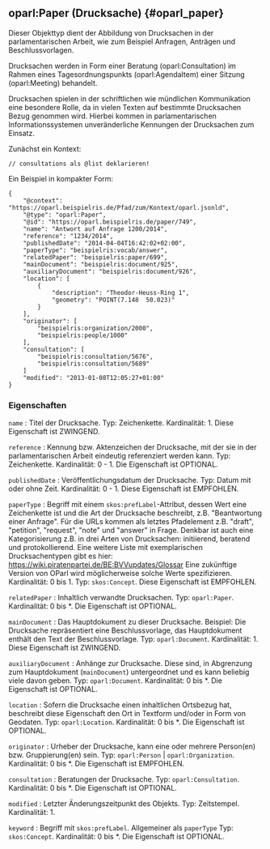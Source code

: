 oparl:Paper (Drucksache)  {#oparl_paper}
-----------------------

Dieser Objekttyp dient der Abbildung von Drucksachen in der parlamentarischen
Arbeit, wie zum Beispiel Anfragen, Anträgen und Beschlussvorlagen.

Drucksachen werden in Form einer Beratung (oparl:Consultation) im Rahmen
eines Tagesordnungspunkts (oparl:AgendaItem) einer Sitzung (oparl:Meeting)
behandelt.

Drucksachen spielen in der schriftlichen wie mündlichen Kommunikation eine 
besondere Rolle, da in vielen Texten auf bestimmte Drucksachen Bezug genommen 
wird. Hierbei kommen in parlamentarischen Informationssystemen unveränderliche
Kennungen der Drucksachen zum Einsatz.


Zunächst ein Kontext:

~~~~~  {#paper_context_ex .json}
// consultations als @list deklarieren!
~~~~~

Ein Beispiel in kompakter Form:

~~~~~  {#paper_ex1 .json}
{
    "@context": "https://oparl.beispielris.de/Pfad/zum/Kontext/oparl.jsonld",
    "@type": "oparl:Paper",
    "@id": "https://oparl.beispielris.de/paper/749",
    "name": "Antwort auf Anfrage 1200/2014",
    "reference": "1234/2014",
    "publishedDate": "2014-04-04T16:42:02+02:00",
    "paperType": "beispielris:vocab/answer",
    "relatedPaper": "beispielris:paper/699",
    "mainDocument": "beispielris:document/925",
    "auxiliaryDocument": "beispielris:document/926",
    "location": [
        {
            "description": "Theodor-Heuss-Ring 1",
            "geometry": "POINT(7.148  50.023)"
        }
    ],
    "originator": [
        "beispielris:organization/2000",
        "beispielris:people/1000"
    ],
    "consultation": [
        "beispielris:consultation/5676",
        "beispielris:consultation/5689"
    ]
    "modified": "2013-01-08T12:05:27+01:00"
}
~~~~~

### Eigenschaften

`name`
:   Titel der Drucksache.
    Typ: Zeichenkette.
    Kardinalität: 1.
    Diese Eigenschaft ist ZWINGEND.

`reference`
:   Kennung bzw. Aktenzeichen der Drucksache, mit der sie in der parlamentarischen
    Arbeit eindeutig referenziert werden kann.
    Typ: Zeichenkette.
    Kardinalität: 0 - 1.
    Die Eigenschaft ist OPTIONAL.

`publishedDate`
:   Veröffentlichungsdatum der Drucksache.
    Typ: Datum mit oder ohne Zeit.
    Kardinalität: 0 - 1.
    Diese Eigenschaft ist EMPFOHLEN.

`paperType`
:   Begriff mit einem `skos:prefLabel`-Attribut, dessen Wert eine Zeichenkette
    ist und die Art der Drucksache beschreibt, z.B. "Beantwortung einer Anfrage".
    Für die URLs kommen als letztes Pfadelement z.B. "draft", "petition", "request",
    "note" und "answer" in Frage. Denkbar ist auch eine Kategorisierung z.B. in
    drei Arten von Drucksachen: initiierend, beratend und protokollierend.
    Eine weitere Liste mit exemplarischen Drucksachentypen gibt es hier:
    https://wiki.piratenpartei.de/BE:BVVupdates/Glossar
    Eine zukünftige Version von OParl wird möglicherweise solche Werte spezifizieren.
    Kardinalität: 0 bis 1.
    Typ: `skos:Concept`.
    Diese Eigenschaft ist EMPFOHLEN.

`relatedPaper`
:   Inhaltlich verwandte Drucksachen.
    Typ: `oparl:Paper`.
    Kardinalität: 0 bis *.
    Die Eigenschaft ist OPTIONAL.

`mainDocument`
:   Das Hauptdokument zu dieser Drucksache. Beispiel: Die Drucksache repräsentiert
    eine Beschlussvorlage, das Hauptdokument enthält den Text der Beschlussvorlage.
    Typ: `oparl:Document`.
    Kardinalität: 1.
    Diese Eigenschaft ist ZWINGEND.
    
`auxiliaryDocument`
:   Anhänge zur Drucksache. Diese sind, in Abgrenzung zum Hauptdokument
    (`mainDocument`) untergeordnet und es kann beliebig viele davon geben.
    Typ: `oparl:Document`.
    Kardinalität: 0 bis *.
    Die Eigenschaft ist OPTIONAL.
    
`location`
:   Sofern die Drucksache einen inhaltlichen Ortsbezug hat, beschreibt diese
    Eigenschaft den Ort in Textform und/oder in Form von Geodaten.
    Typ: `oparl:Location`.
    Kardinalität: 0 bis *.
    Die Eigenschaft ist OPTIONAL.

`originator`
:   Urheber der Drucksache, kann eine oder mehrere Person(en) bzw. Gruppierung(en)
    sein.
    Typ: `oparl:Person` | `oparl:Organization`.
    Kardinalität: 0 bis *.
    Die Eigenschaft ist EMPFOHLEN.

`consultation`
:   Beratungen der Drucksache.
    Typ: `oparl:Consultation`.
    Kardinalität: 0 bis *.
    Die Eigenschaft ist OPTIONAL.

`modified`
:   Letzter Änderungszeitpunkt des Objekts.
    Typ: Zeitstempel.
    Kardinalität: 1.

`keyword`
:   Begriff mit `skos:prefLabel`. Allgemeiner als `paperType`
    Typ: `skos:Concept`.
    Kardinalität: 0 bis *.
    Die Eigenschaft ist OPTIONAL.
